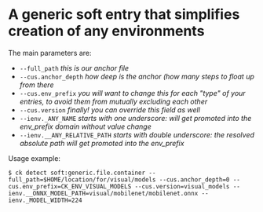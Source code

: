 # A generic soft entry that simplifies creation of any environments

The main parameters are:

* `--full_path` *this is our anchor file*
* `--cus.anchor_depth` *how deep is the anchor (how many steps to float up from there*
* `--cus.env_prefix` *you will want to change this for each "type" of your entries, to avoid them from mutually excluding each other*
* `--cus.version` *finally! you can override this field as well*
* `--ienv._ANY_NAME` *starts with one underscore: will get promoted into the env_prefix domain without value change*
* `--ienv.__ANY_RELATIVE_PATH` *starts with double underscore: the resolved absolute path will get promoted into the env_prefix*

Usage example:
```
$ ck detect soft:generic.file.container --full_path=$HOME/location/for/visual/models --cus.anchor_depth=0 --cus.env_prefix=CK_ENV_VISUAL_MODELS --cus.version=visual_models --ienv.__ONNX_MODEL_PATH=visual/mobilenet/mobilenet.onnx --ienv._MODEL_WIDTH=224
```
